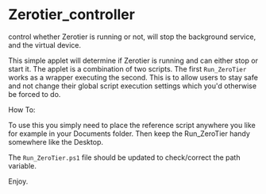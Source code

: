 # Zerotier_controller
control whether Zerotier is running or not, will stop the background service, and the virtual device.

This simple applet will determine if Zerotier is running and can either stop or start it. The applet is a combination of two scripts. The first `Run_ZeroTier` works as a wrapper executing the second. This is to allow users to stay safe and not change their global script execution settings which you'd otherwise be forced to do.

How To:

To use this you simply need to place the reference script anywhere you like for example in your Documents folder. Then keep the Run_ZeroTier handy somewhere like the Desktop.

The `Run_ZeroTier.ps1` file should be updated to check/correct the path variable.

Enjoy.
